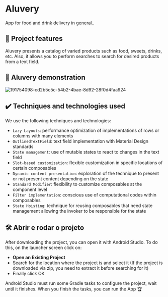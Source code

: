 # Aluvery

App for food and drink delivery in general..

## 🔨 Project features

Aluvery presents a catalog of varied products such as food, sweets, drinks, etc. Also, it allows you to perform searches to search for desired products from a text field.

## 🔨 Aluvery demonstration
![191754098-cd2b5c5c-54b2-4bae-8d92-28f0d4faa924](https://github.com/fernandotorrigo/Aluvery/assets/19911585/374e6aab-1705-4630-a277-64f042b6a7ed)

## ✔️ Techniques and technologies used

We use the following techniques and technologies:

- `Lazy Layouts`: performance optimization of implementations of rows or columns with many elements
- `OutlinedTextField`: text field implementation with Material Design standards
- `State management`: use of mutable states to react to changes in the text field
- `Slot-based customization`: flexible customization in specific locations of certain composables
- `Dynamic content presentation`: exploration of the technique to present or not present content depending on the state
- `Standard Modifier`: flexibility to customize composables at the component level
- `Filter implementation`: conscious use of computational codes within composables
- `State Hoisting`: technique for reusing composables that need state management allowing the invoker to be responsible for the state

## 🛠️ Abrir e rodar o projeto

After downloading the project, you can open it with Android Studio. To do this, on the launcher screen click on:

- **Open an Existing Project**
- Search for the location where the project is and select it (If the project is downloaded via zip, you need to extract it before searching for it)
- Finally click OK

Android Studio must run some Gradle tasks to configure the project, wait until it finishes. When you finish the tasks, you can run the App 🏆
